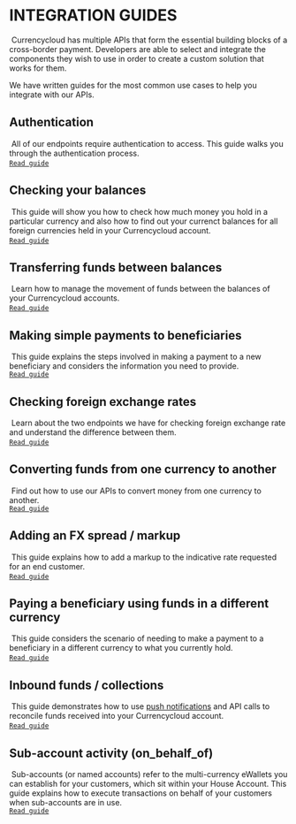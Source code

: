 [_metadata_:menu_title]:- "Overview"
[_metadata_:order]:- "1"

# INTEGRATION GUIDES
​
Currencycloud has multiple APIs that form the essential building blocks of a cross-border payment. Developers are able to select and integrate the components they wish to use in order to create a custom solution that works for them.

We have written guides for the most common use cases to help you integrate with our APIs.
​
​
## Authentication
​
All of our endpoints require authentication to access. This guide walks you through the authentication process.  
[`Read guide`](/guides/integration-guides/authentication)
​
## Checking your balances
​
This guide will show you how to check how much money you hold in a particular currency and also how to find out your currenct balances for all foreign currencies held in your Currencycloud account.  
[`Read guide`](/guides/integration-guides/checking-your-balances)
​
## Transferring funds between balances
​
Learn how to manage the movement of funds between the balances of your Currencycloud accounts.  
[`Read guide`](/guides/integration-guides/transfers-between-balances/)
​
## Making simple payments to beneficiaries
​
This guide explains the steps involved in making a payment to a new beneficiary and considers the information you need to provide.  
[`Read guide`](/guides/integration-guides/make-simple-payments/)

## Checking foreign exchange rates
​
Learn about the two endpoints we have for checking foreign exchange rate and understand the difference between them.  
​[`Read guide`](/guides/integration-guides/check-foreign-exchange-rates/)

## Converting funds from one currency to another
​
Find out how to use our APIs to convert money from one currency to another.  
[`Read guide`](/guides/integration-guides/convert-funds/)

## Adding an FX spread / markup
​
This guide explains how to add a markup to the indicative rate requested for an end customer.  
[`Read guide`](/guides/integration-guides/adding-an-fx-spread/)
​
## Paying a beneficiary using funds in a different currency
​
This guide considers the scenario of needing to make a payment to a beneficiary in a different currency to what you currently hold.  
[`Read guide`](/guides/integration-guides/pay-beneficiary-funds-different-currency/)
​
## Inbound funds / collections
​
This guide demonstrates how to use [push notifications](/guides/getting-started/push-notifications/) and API calls to reconcile funds received into your Currencycloud account.  
[`Read guide`](/guides/integration-guides/collections/)
​
## Sub-account activity (on_behalf_of)
​
Sub-accounts (or named accounts) refer to the multi-currency eWallets you can establish for your customers, which sit within your House Account. This guide explains how to execute transactions on behalf of your customers when sub-accounts are in use.   
[`Read guide`](/guides/integration-guides/sub-account-activity/)
